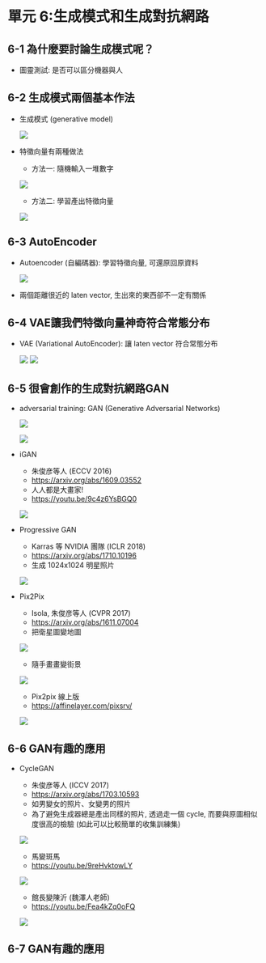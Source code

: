 單元 6:生成模式和生成對抗網路
=========================

## 6-1 為什麼要討論生成模式呢？
- 圖靈測試: 是否可以區分機器與人

## 6-2 生成模式兩個基本作法
- 生成模式 (generative model)

    ![](https://user-images.githubusercontent.com/11552271/141142715-0c304c62-a3ad-4c4e-ada9-c978e1b78386.png)

- 特徵向量有兩種做法
    - 方法一: 隨機輸入一堆數字
    
    ![](https://user-images.githubusercontent.com/11552271/141143843-6092484a-3a1e-49a1-86a1-fc4d59797401.png)
    
    - 方法二: 學習產出特徵向量

    ![](https://user-images.githubusercontent.com/11552271/141143881-732075e6-111a-4fad-8b77-418ccba20eec.png)

## 6-3 AutoEncoder
- Autoencoder (自編碼器): 學習特徵向量, 可還原回原資料
    
    ![](https://user-images.githubusercontent.com/11552271/142020691-79015a4a-dc53-46d1-9662-6e4ea22f2b9f.png)
    
- 兩個距離很近的 laten vector, 生出來的東西卻不一定有關係

## 6-4 VAE讓我們特徵向量神奇符合常態分布
- VAE (Variational AutoEncoder): 讓 laten vector 符合常態分布
    
    ![](https://user-images.githubusercontent.com/11552271/142021764-8ce835d8-8f14-4d3c-a4c7-12ca558e3963.png)
    ![](https://user-images.githubusercontent.com/11552271/142021813-b586af15-c13b-44d4-9360-aec2f8c5057c.png)

## 6-5 很會創作的生成對抗網路GAN
- adversarial training: GAN (Generative Adversarial Networks)

    ![](https://user-images.githubusercontent.com/11552271/142250418-d85ff34e-d7da-4a3a-b11b-904c9ccb82a6.png)
    
    ![](https://user-images.githubusercontent.com/11552271/142250655-08c35dcb-afa2-493f-930d-89ca928f003f.png)

- iGAN
    - 朱俊彦等人 (ECCV 2016)
    - https://arxiv.org/abs/1609.03552
    - 人人都是大畫家!
    - https://youtu.be/9c4z6YsBGQ0

    ![](https://user-images.githubusercontent.com/11552271/142253494-1b4c42c7-1f0a-429b-b53b-cb1260b9d6be.png)

- Progressive GAN
    - Karras 等 NVIDIA 團隊 (ICLR 2018)
    - https://arxiv.org/abs/1710.10196
    - 生成 1024x1024 明星照片
    
    ![](https://user-images.githubusercontent.com/11552271/142253836-4ea2ea92-d788-4273-8ab6-6b2c6aa537d9.png)

- Pix2Pix
    - Isola, 朱俊彦等人 (CVPR 2017)
    - https://arxiv.org/abs/1611.07004
    - 把衛星圖變地圖
    
    ![](https://user-images.githubusercontent.com/11552271/142254106-5bec3a47-094d-4300-ab77-7c389b2a775b.png)
    
    - 隨手畫畫變街景
    
    ![](https://user-images.githubusercontent.com/11552271/142254337-07c7a6a9-66e9-4fa2-aed2-83d66f38f6af.png)

    - Pix2pix 線上版
    - https://affinelayer.com/pixsrv/
    
    ![](https://user-images.githubusercontent.com/11552271/142254686-fbcfd8af-862e-4a53-a79d-9fca70de9b1c.png)

## 6-6 GAN有趣的應用
- CycleGAN
    - 朱俊彦等人 (ICCV 2017)
    - https://arxiv.org/abs/1703.10593
    - 如男變女的照片、女變男的照片
    - 為了避免生成器總是產出同樣的照片, 透過走一個 cycle, 而要與原圖相似度很高的檢驗 (如此可以比較簡單的收集訓練集)
    
    ![](https://user-images.githubusercontent.com/11552271/142256204-1cff1b65-d0fb-4e15-accb-b245dddfd296.png)
    
    - 馬變斑馬
    - https://youtu.be/9reHvktowLY

    ![](https://user-images.githubusercontent.com/11552271/142256288-ac8afaf6-db20-44c3-adfd-5bf1c870b9f0.png)


    - 館⻑變陳沂 (魏澤人老師)
    - https://youtu.be/Fea4kZq0oFQ
    
    ![](https://user-images.githubusercontent.com/11552271/142256325-e5a908bc-119b-4743-b580-9626e20e8bc3.png)

## 6-7 GAN有趣的應用
